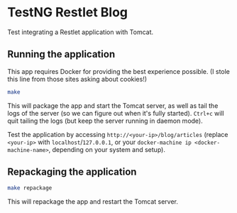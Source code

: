 # TestNG Restlet Blog

Test integrating a Restlet application with Tomcat.

## Running the application

This app requires Docker for providing the best experience possible. (I stole this line from those sites asking about cookies!)

```bash
make
```

This will package the app and start the Tomcat server, as well as tail the logs of the server (so we can figure out when it's fully started).
`Ctrl+c` will quit tailing the logs (but keep the server running in daemon mode).

Test the application by accessing `http://<your-ip>/blog/articles` (replace `<your-ip>` with
`localhost`/`127.0.0.1`, or your `docker-machine ip <docker-machine-name>`, depending on your system and setup).

## Repackaging the application

```bash
make repackage
```

This will repackage the app and restart the Tomcat server.
